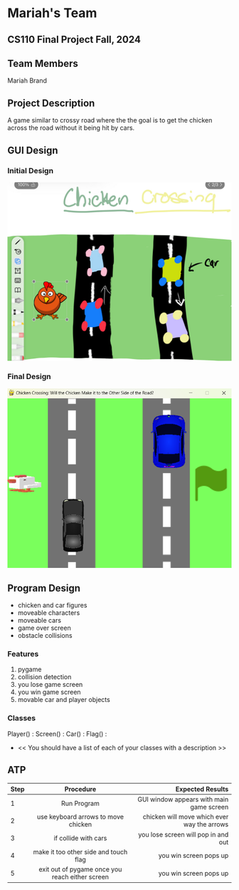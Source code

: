 


# Mariah's Team
## CS110 Final Project  Fall, 2024

## Team Members

Mariah Brand

## Project Description

A game similar to crossy road where the the goal is to get the chicken across the road without it being hit by cars. 


## GUI Design


### Initial Design

![initial gui](assets/gui.jpg)

### Final Design

![final gui](assets/newgui.png)

## Program Design

- chicken and car figures
- moveable characters
- moveable cars
- game over screen 
- obstacle collisions

### Features

1. pygame
2. collision detection
3. you lose game screen
4. you win game screen
5. movable car and player objects

### Classes

Player() :
Screen() :
Car() :
Flag() :

- << You should have a list of each of your classes with a description >>

## ATP

| Step |Procedure                                        |Expected Results                           |
|------|:----------------------------------------------:|-------------------------------------------:|
|  1   | Run  Program                                   |GUI window appears with main game screen    |
|  2   | use keyboard arrows to move chicken            | chicken will move which ever way the arrows|     
|  3   | if collide with cars                           |  you lose screen will pop in and out       | 
|  4   | make it too other side and touch flag          | you win screen pops up                     |
|  5   | exit out of pygame once you reach either screen| you win screen pops up                     |
 